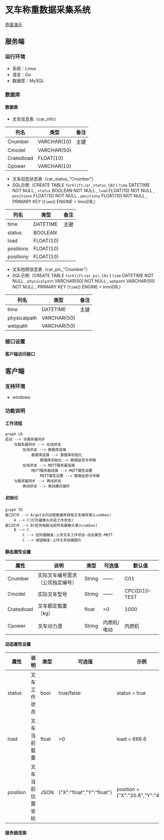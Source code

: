 ﻿# 叉车称重数据采集系统

[界面演示](https://yplearning.github.io/MyPages/)

## 服务端

### 运行环境

- 系统：Linux
- 语言：Go
- 数据库：MySQL

### 数据库

#### 数据表

- 叉车信息表（car_info）

| 列名       | 类型        | 备注 |
| ---------- | ----------- | ---- |
| Cnumber    | VARCHAR(10) | 主键 |
| Cmodel     | VARCHAR(50) |      |
| Cratedload | FLOAT(10)   |      |
| Cpower     | VARCHAR(10) |      |

- 叉车动态状态表（car_status_"Cnumber"）
- SQL示例（CREATE TABLE `forklift`.`car_status_C02` ( `time` DATETIME NOT NULL , `status` BOOLEAN NOT NULL , `load` FLOAT(10) NOT NULL , `positionx` FLOAT(10) NOT NULL , `positiony` FLOAT(10) NOT NULL , PRIMARY KEY (`time`)) ENGINE = InnoDB;）

| 列名      | 类型      | 备注 |
| --------- | --------- | ---- |
| time      | DATETIME  | 主键 |
| status    | BOOLEAN   |      |
| load      | FLOAT(10) |      |
| positionx | FLOAT(10) |      |
| positiony | FLOAT(10) |      |

- 叉车拍照信息表（car_pic_"Cnumber"）
- SQL示例（CREATE TABLE `forklift`.`car_pic_C01` ( `time` DATETIME NOT NULL , `physicalpath` VARCHAR(50) NOT NULL , `webpath` VARCHAR(50) NOT NULL , PRIMARY KEY (`time`)) ENGINE = InnoDB;）

| 列名         | 类型        | 备注 |
| ------------ | ----------- | ---- |
| time         | DATETIME    | 主键 |
| physicalpath | VARCHAR(50) |      |
| webpath      | VARCHAR(50) |      |

### 接口设置

#### 客户端访问接口



## 客户端

### 支持环境

- windows

### 功能说明

#### 工作流程

```mermaid
graph LR
启动 --> 与服务器同步
	与服务器同步 --> 在线状态
		在线状态 --> 数据库连接
			数据库连接 --> 数据库初始化
				数据库初始化--> 数据监控与传输
		在线状态 --> MQTT服务器连接
			MQTT服务器连接 --> MQTT属性设置
				MQTT属性设置 --> 数据监控与传输
	与服务器同步 --> 离线状态
		离线状态 --> 离线模式循环
```

##### 初始化


```mermaid
graph TD
窗口打开 --> A(get访问远程数据库获取叉车编号填入combox)
	A --> C(打开摄像头开启工作状态)
窗口打开 --> B(检测电脑当前所有摄像头填入combox)
	B --> C
		C --> 定时器触发-上传叉车工作状态-动态属性-MQTT
		C --> 按钮触发-上传叉车拍摄图片
```


#### 静态属性设置

| 属性       | 说明                             | 类型   | 可选值      | 默认值        |
| ---------- | -------------------------------- | ------ | ----------- | ------------- |
| Cnumber    | 实际叉车编号需求（公司指定编号） | String | ——          | C01           |
| Cmodel     | 实际叉车型号                     | String | ——          | CPC(D)10-TEST |
| Cratedload | 叉车额定载重（kg）               | float  | >0          | 1000          |
| Cpower     | 叉车动力源                       | String | 内燃机/电动 | 内燃机        |

#### 动态属性设置

| 属性     | 说明             | 类型  | 可选值                    | 示例                             |
| -------- | ---------------- | ----- | ------------------------- | -------------------------------- |
| status   | 叉车工作状态     | bool  | true/false                | status = true                    |
| load     | 叉车当前载重     | float | >0                        | load = 666.6                     |
| position | 叉车当前位置坐标 | JSON  | {"X":"float","Y":"float"} | position = {"X":"20.8","Y":"40"} |

#### 服务器连接